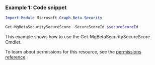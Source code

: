 ### Example 1: Code snippet

```powershellImport-Module Microsoft.Graph.Beta.Security

Get-MgBetaSecuritySecureScore -SecureScoreId $secureScoreId
```
This example shows how to use the Get-MgBetaSecuritySecureScore Cmdlet.
To learn about permissions for this resource, see the [permissions reference](/graph/permissions-reference).


